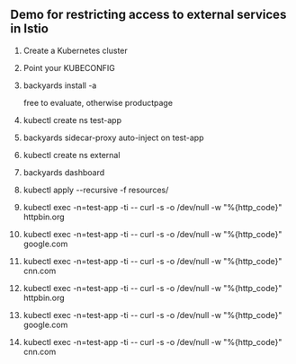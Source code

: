 ## Demo for restricting access to external services in Istio

1. Create a Kubernetes cluster

1. Point your KUBECONFIG

1. backyards install -a

   free to evaluate, otherwise productpage

1. kubectl create ns test-app

1. backyards sidecar-proxy auto-inject on test-app

1. kubectl create ns external

1. backyards dashboard

1. kubectl apply --recursive -f resources/

1. kubectl exec -n=test-app -ti <APP-A-POD-NAME> -- curl -s -o /dev/null -w "%{http_code}" httpbin.org

1. kubectl exec -n=test-app -ti <APP-A-POD-NAME> -- curl -s -o /dev/null -w "%{http_code}" google.com

1. kubectl exec -n=test-app -ti <APP-A-POD-NAME> -- curl -s -o /dev/null -w "%{http_code}" cnn.com

1. kubectl exec -n=test-app -ti <APP-B-POD-NAME> -- curl -s -o /dev/null -w "%{http_code}" httpbin.org

1. kubectl exec -n=test-app -ti <APP-B-POD-NAME> -- curl -s -o /dev/null -w "%{http_code}" google.com

1. kubectl exec -n=test-app -ti <APP-B-POD-NAME> -- curl -s -o /dev/null -w "%{http_code}" cnn.com
